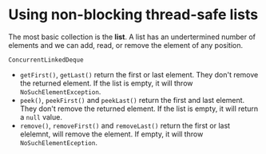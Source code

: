 # Using non-blocking thread-safe lists

The most basic collection is the __list__. A list has an undertermined number of elements and we can add, read, or remove the element of any position.

`ConcurrentLinkedDeque`
* `getFirst()`, `getLast()` return the first or last element. They don't remove the returned element. If the list is empty, it will throw `NoSuchElementException`.
* `peek()`, `peekFirst()` and `peekLast()` return the first and last element. They don't remove the returned element. If the list is empty, it will return a `null` value.
* `remove()`, `removeFirst()` and `removeLast()` return the first or last elelemnt, will remove the element. If empty, it will throw `NoSuchElementEception`.

